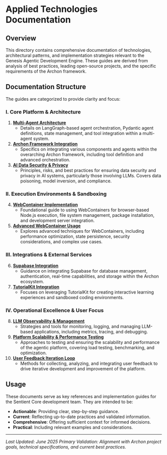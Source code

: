 # Applied Technologies Documentation

## Overview

This directory contains comprehensive documentation of technologies, architectural patterns, and implementation strategies relevant to the Genesis Agentic Development Engine. These guides are derived from analysis of best practices, leading open-source projects, and the specific requirements of the Archon framework.

## Documentation Structure

The guides are categorized to provide clarity and focus:

### I. Core Platform & Architecture

1.  **[Multi-Agent Architecture](./multi-agent-architecture.md)**
    *   Details on LangGraph-based agent orchestration, Pydantic agent definitions, state management, and tool integration within a multi-agent system.
2.  **[Archon Framework Integration](./archon-framework-integration.md)**
    *   Specifics on integrating various components and agents within the overarching Archon framework, including tool definition and advanced orchestration.
3.  **[AI Data Security & Privacy](./ai-data-security-privacy.md)**
    *   Principles, risks, and best practices for ensuring data security and privacy in AI systems, particularly those involving LLMs. Covers data poisoning, model inversion, and compliance.

### II. Execution Environments & Sandboxing

4.  **[WebContainer Implementation](./webcontainer-implementation.md)**
    *   Foundational guide to using WebContainers for browser-based Node.js execution, file system management, package installation, and development server integration.
5.  **[Advanced WebContainer Usage](./advanced-webcontainer-usage.md)**
    *   Explores advanced techniques for WebContainers, including performance optimization, state persistence, security considerations, and complex use cases.

### III. Integrations & External Services

6.  **[Supabase Integration](./supabase-integration.md)**
    *   Guidance on integrating Supabase for database management, authentication, real-time capabilities, and storage within the Archon ecosystem.
7.  **[TutorialKit Integration](./tutorialkit-integration.md)**
    *   Focuses on leveraging TutorialKit for creating interactive learning experiences and sandboxed coding environments.

### IV. Operational Excellence & User Focus

8.  **[LLM Observability & Management](./llm-observability-management.md)**
    *   Strategies and tools for monitoring, logging, and managing LLM-based applications, including metrics, tracing, and debugging.
9.  **[Platform Scalability & Performance Testing](./platform-scalability-performance-testing.md)**
    *   Approaches to testing and ensuring the scalability and performance of the agentic platform, covering load testing, benchmarking, and optimization.
10. **[User Feedback Iteration Loop](./user-feedback-iteration-loop.md)**
    *   Methods for collecting, analyzing, and integrating user feedback to drive iterative development and improvement of the platform.

## Usage

These documents serve as key references and implementation guides for the Sentient Core development team. They are intended to be:

-   **Actionable**: Providing clear, step-by-step guidance.
-   **Current**: Reflecting up-to-date practices and validated information.
-   **Comprehensive**: Offering sufficient context for informed decisions.
-   **Practical**: Including relevant examples and considerations.

---

*Last Updated: June 2025*
*Primary Validation: Alignment with Archon project goals, technical specifications, and current best practices.*